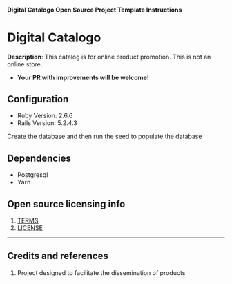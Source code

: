 #### Digital Catalogo Open Source Project Template Instructions

# Digital Catalogo

**Description**: This catalog is for online product promotion. This is not an online store.
* **Your PR with improvements will be welcome!**

## Configuration
* Ruby Version: 2.6.6
* Rails Version: 5.2.4.3

Create the database and then run the seed to populate the database

## Dependencies
* Postgresql
* Yarn

## Open source licensing info
1. [TERMS](https://en.wikipedia.org/wiki/Open_source)
2. [LICENSE](https://opensource.org/licenses)

----

## Credits and references

1. Project designed to facilitate the dissemination of products
